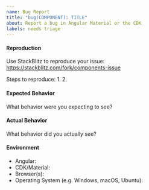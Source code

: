 ```yaml
---
name: Bug Report
title: "bug(COMPONENT): TITLE"
about: Report a bug in Angular Material or the CDK
labels: needs triage
---
```


#### Reproduction

Use StackBlitz to reproduce your issue: https://stackblitz.com/fork/components-issue

Steps to reproduce:
1. 
2. 
 
 
#### Expected Behavior

What behavior were you expecting to see?


#### Actual Behavior

What behavior did you actually see?


#### Environment

- Angular:
- CDK/Material:
- Browser(s):
- Operating System (e.g. Windows, macOS, Ubuntu): 
